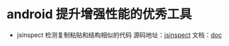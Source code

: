 # android 提升增强性能的优秀工具

* jsinspect 检测复制粘贴和结构相似的代码
源码地址：[jsinspect](https://github.com/danielstjules/jsinspect) 文档：[doc](https://github.com/danielstjules/jsinspect/blob/master/README.md)
